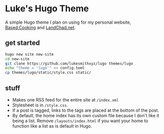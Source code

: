 # Luke's Hugo Theme

A simple Hugo theme I plan on using for my personal website, [Based.Cooking](https://based.cooking) and [LandChad.net](https://landchad.net).

## get started

```sh
hugo new site new-site
cd new-site
git clone https://github.com/lukesmithxyz/lugo themes/lugo
echo "theme = 'lugo'" >> config.toml
cp themes/lugo/static/style.css static/
```

## stuff

- Makes one RSS feed for the entire site at `/index.xml`
- Stylesheet is in `/style.css`.
- If a post is tagged, links to the tags are placed at the bottom of the post.
- By default, the home index has its own custom file because I don't like it being a list. Remove `/layouts/index.html` if you want your home to function like a list as is default in Hugo.
